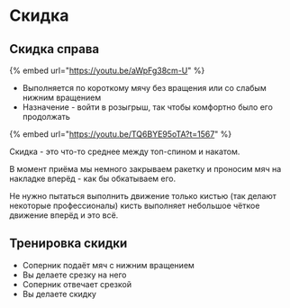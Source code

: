 # Скидка

## Скидка справа

{% embed url="https://youtu.be/aWpFg38cm-U" %}

* Выполняется по короткому мячу без вращения или со слабым нижним вращением
* Назначение - войти в розыгрыш, так чтобы комфортно было его продолжать

{% embed url="https://youtu.be/TQ6BYE95oTA?t=1567" %}

Скидка - это что-то среднее между топ-спином и накатом.

В момент приёма мы немного закрываем ракетку и проносим мяч на накладке вперёд - как бы обкатываем его.

Не нужно пытаться выполнить движение только кистью \(так делают некоторые профессионалы\) кисть выполняет небольшое чёткое движение вперёд и это всё.

## Тренировка скидки

* Соперник подаёт мяч с нижним вращением
* Вы делаете срезку на него
* Соперник отвечает срезкой
* Вы делаете скидку

